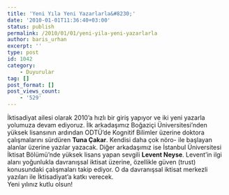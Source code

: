 ```yaml
---
title: 'Yeni Yıla Yeni Yazarlarla&#8230;'
date: '2010-01-01T11:36:40+03:00'
status: publish
permalink: /2010/01/01/yeni-yila-yeni-yazarlarla
author: baris_urhan
excerpt: ''
type: post
id: 1042
category:
    - Duyurular
tag: []
post_format: []
post_views_count:
    - '529'
---
```

İktisadiyat ailesi olarak 2010’a hızlı bir giriş yapıyor ve iki yeni yazarla yolumuza devam ediyoruz. İlk arkadaşımız Boğaziçi Üniversitesi’nden yüksek lisansının ardından ODTÜ’de Kognitif Bilimler üzerine doktora çalışmalarını sürdüren **Tuna Çakar**. Kendisi daha çok nöro- ile başlayan alanlar üzerine yazılar yazacak. Diğer arkadaşımız ise İstanbul Üniversitesi İktisat Bölümü’nde yüksek lisans yapan sevgili **Levent Neyse**. Levent’in ilgi alanı yoğunlukla davranışsal iktisat üzerine, özellikle güven (trust) konusundaki çalışmaları takip ediyor. O da davranışsal iktisat merkezli yazıları ile İktisadiyat’a katkı verecek.  
Yeni yılınız kutlu olsun!